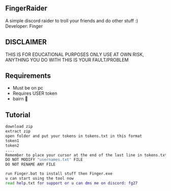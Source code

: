 ## FingerRaider
A simple discord raider to troll your friends and do other stuff :)  
Developer: Finger


## DISCLAIMER
THIS IS FOR EDUCATIONAL PURPOSES ONLY USE AT OWN RISK, ANYTHING YOU DO WITH THIS IS YOUR FAULT/PROBLEM
## Requirements
 - Must be on pc
 - Requires USER token 
 - bairn 🧠


## Tutorial
``` bash
download zip  
extract zip               
open folder and put your tokens in tokens.txt in this format   
token1          
token2          
....   
Remember to place your cursor at the end of the last line in tokens.txt
DO NOT MODIFY "usernames.txt" FILE   
DO NOT RENAME ANY FILE

run Finger.bat to install stuff then Finger.exe 
u can start using the tool now    
read help.txt for support or u can dms me on discord: fg27
